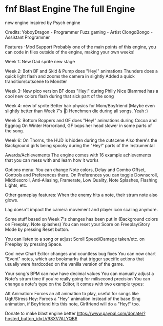 # fnf Blast Engine The full Engine
new engine inspired by Psych engine



Credits:
YoboyDragon - Programmer
Fuzz gaming - Artist
ClongoBongo - Assistant Programmer



Features
-Mod Support
Probably one of the main points of this engine, you can code in files outside of the engine, making your own weeks!

Week 1:
New Dad sprite
new stage

Week 2:
Both BF and Skid & Pump does "Hey!" animations
Thunders does a quick light flash and zooms the camera in slightly
Added a quick transition/cutscene to Monster

Week 3:
New pico version
BF does "Hey!" during Philly Nice
Blammed has a cool new colors flash during that sick part of the song

Week 4:
new bf sprite
Better hair physics for Mom/Boyfriend (Maybe even slightly better than Week 7's 👀)
Henchmen die during all songs. Yeah :)

Week 5:
Bottom Boppers and GF does "Hey!" animations during Cocoa and Eggnog
On Winter Horrorland, GF bops her head slower in some parts of the song.

Week 6:
On Thorns, the HUD is hidden during the cutscene
Also there's the Background girls being spooky during the "Hey!" parts of the Instrumental

Awards/Achievements
The engine comes with 16 example achievements that you can mess with and learn how it works

Options menu:
You can change Note colors, Delay and Combo Offset, Controls and Preferences there.
On Preferences you can toggle Downscroll, Middlescroll, Anti-Aliasing, Framerate, Low Quality, Note Splashes, Flashing Lights, etc.

Other gameplay features:
When the enemy hits a note, their strum note also glows.

Lag doesn't impact the camera movement and player icon scaling anymore.

Some stuff based on Week 7's changes has been put in (Background colors on Freeplay, Note splashes)
You can reset your Score on Freeplay/Story Mode by pressing Reset button.

You can listen to a song or adjust Scroll Speed/Damage taken/etc. on Freeplay by pressing Space.

Cool new Chart Editor changes and countless bug fixes
You can now chart "Event" notes, which are bookmarks that trigger specific actions that usually were hardcoded on the vanilla version of the game.

Your song's BPM can now have decimal values
You can manually adjust a Note's strum time if you're really going for milisecond precision
You can change a note's type on the Editor, it comes with two example types:

Alt Animation: Forces an alt animation to play, useful for songs like Ugh/Stress
Hey: Forces a "Hey" animation instead of the base Sing animation, if Boyfriend hits this note, Girlfriend will do a "Hey!" too.

Donate to make blast engine better
https://www.paypal.com/donate/?hosted_button_id=LV98XV7ALYQB8
